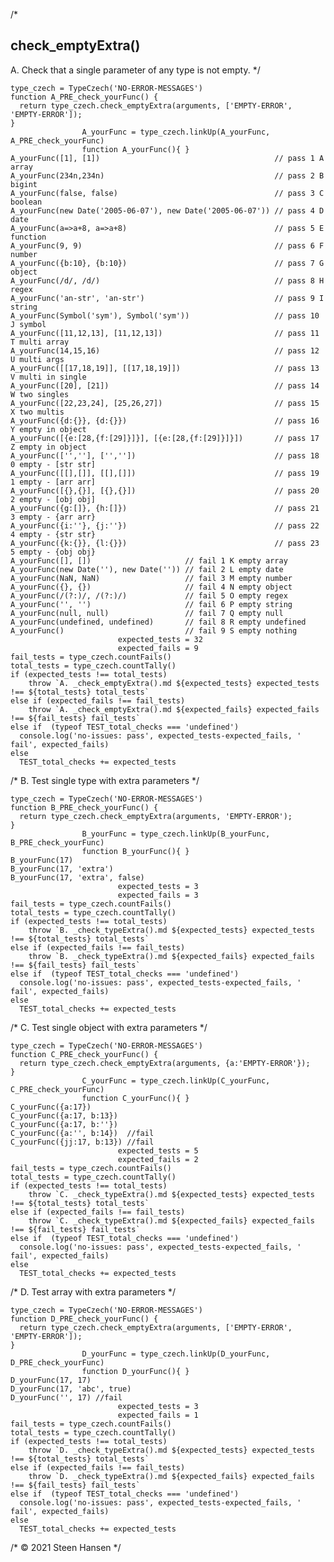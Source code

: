
/*
## check_emptyExtra()
A. Check that a single parameter of any type is not empty.
*/

    type_czech = TypeCzech('NO-ERROR-MESSAGES')
    function A_PRE_check_yourFunc() {
      return type_czech.check_emptyExtra(arguments, ['EMPTY-ERROR', 'EMPTY-ERROR']);
    }
                    A_yourFunc = type_czech.linkUp(A_yourFunc, A_PRE_check_yourFunc) 
                    function A_yourFunc(){ }
    A_yourFunc([1], [1])                                       // pass 1 A array
    A_yourFunc(234n,234n)                                      // pass 2 B bigint
    A_yourFunc(false, false)                                   // pass 3 C boolean
    A_yourFunc(new Date('2005-06-07'), new Date('2005-06-07')) // pass 4 D date
    A_yourFunc(a=>a+8, a=>a+8)                                 // pass 5 E function
    A_yourFunc(9, 9)                                           // pass 6 F number
    A_yourFunc({b:10}, {b:10})                                 // pass 7 G object
    A_yourFunc(/d/, /d/)                                       // pass 8 H regex
    A_yourFunc('an-str', 'an-str')                             // pass 9 I string
    A_yourFunc(Symbol('sym'), Symbol('sym'))                   // pass 10 J symbol
    A_yourFunc([11,12,13], [11,12,13])                         // pass 11 T multi array
    A_yourFunc(14,15,16)                                       // pass 12 U multi args
    A_yourFunc([[17,18,19]], [[17,18,19]])                     // pass 13 V multi in single
    A_yourFunc([20], [21])                                     // pass 14 W two singles
    A_yourFunc([22,23,24], [25,26,27])                         // pass 15 X two multis
    A_yourFunc({d:{}}, {d:{}})                                 // pass 16 Y empty in object
    A_yourFunc([{e:[28,{f:[29]}]}], [{e:[28,{f:[29]}]}])       // pass 17 Z empty in object
    A_yourFunc(['',''], ['',''])                               // pass 18 0 empty - [str str]
    A_yourFunc([[],[]], [[],[]])                               // pass 19 1 empty - [arr arr]
    A_yourFunc([{},{}], [{},{}])                               // pass 20 2 empty - [obj obj]
    A_yourFunc({g:[]}, {h:[]})                                 // pass 21 3 empty - {arr arr}
    A_yourFunc({i:''}, {j:''})                                 // pass 22 4 empty - {str str}
    A_yourFunc({k:{}}, {l:{}})                                 // pass 23 5 empty - {obj obj}
    A_yourFunc([], [])                     // fail 1 K empty array
    A_yourFunc(new Date(''), new Date('')) // fail 2 L empty date
    A_yourFunc(NaN, NaN)                   // fail 3 M empty number
    A_yourFunc({}, {})                     // fail 4 N empty object
    A_yourFunc(/(?:)/, /(?:)/)             // fail 5 O empty regex
    A_yourFunc('', '')                     // fail 6 P empty string
    A_yourFunc(null, null)                 // fail 7 Q empty null
    A_yourFunc(undefined, undefined)       // fail 8 R empty undefined
    A_yourFunc()                           // fail 9 S empty nothing
                            expected_tests = 32
                            expected_fails = 9
    fail_tests = type_czech.countFails()
    total_tests = type_czech.countTally()
    if (expected_tests !== total_tests) 
        throw `A. _check_emptyExtra().md ${expected_tests} expected_tests !== ${total_tests} total_tests`
    else if (expected_fails !== fail_tests) 
        throw `A. _check_emptyExtra().md ${expected_fails} expected_fails !== ${fail_tests} fail_tests`
    else if  (typeof TEST_total_checks === 'undefined')
      console.log('no-issues: pass', expected_tests-expected_fails, ' fail', expected_fails)
    else
      TEST_total_checks += expected_tests








/*
B. Test single type with extra parameters
*/

    type_czech = TypeCzech('NO-ERROR-MESSAGES')
    function B_PRE_check_yourFunc() {
      return type_czech.check_emptyExtra(arguments, 'EMPTY-ERROR');
    }
                    B_yourFunc = type_czech.linkUp(B_yourFunc, B_PRE_check_yourFunc) 
                    function B_yourFunc(){ }
    B_yourFunc(17)
    B_yourFunc(17, 'extra')
    B_yourFunc(17, 'extra', false)
                            expected_tests = 3
                            expected_fails = 3
    fail_tests = type_czech.countFails()
    total_tests = type_czech.countTally()
    if (expected_tests !== total_tests) 
        throw `B. _check_typeExtra().md ${expected_tests} expected_tests !== ${total_tests} total_tests`
    else if (expected_fails !== fail_tests) 
        throw `B. _check_typeExtra().md ${expected_fails} expected_fails !== ${fail_tests} fail_tests`
    else if  (typeof TEST_total_checks === 'undefined')
      console.log('no-issues: pass', expected_tests-expected_fails, ' fail', expected_fails)
    else
      TEST_total_checks += expected_tests






/*
C. Test single object with extra parameters
*/

    type_czech = TypeCzech('NO-ERROR-MESSAGES')
    function C_PRE_check_yourFunc() {
      return type_czech.check_emptyExtra(arguments, {a:'EMPTY-ERROR'});
    }
                    C_yourFunc = type_czech.linkUp(C_yourFunc, C_PRE_check_yourFunc) 
                    function C_yourFunc(){ } 
    C_yourFunc({a:17})
    C_yourFunc({a:17, b:13})
    C_yourFunc({a:17, b:''})
    C_yourFunc({a:'', b:14})  //fail
    C_yourFunc({jj:17, b:13}) //fail
                            expected_tests = 5
                            expected_fails = 2
    fail_tests = type_czech.countFails()
    total_tests = type_czech.countTally()
    if (expected_tests !== total_tests) 
        throw `C. _check_typeExtra().md ${expected_tests} expected_tests !== ${total_tests} total_tests`
    else if (expected_fails !== fail_tests) 
        throw `C. _check_typeExtra().md ${expected_fails} expected_fails !== ${fail_tests} fail_tests`
    else if  (typeof TEST_total_checks === 'undefined')
      console.log('no-issues: pass', expected_tests-expected_fails, ' fail', expected_fails)
    else
      TEST_total_checks += expected_tests


/*
D. Test array with extra parameters
*/

    type_czech = TypeCzech('NO-ERROR-MESSAGES')
    function D_PRE_check_yourFunc() {
      return type_czech.check_emptyExtra(arguments, ['EMPTY-ERROR', 'EMPTY-ERROR']);
    }
                    D_yourFunc = type_czech.linkUp(D_yourFunc, D_PRE_check_yourFunc) 
                    function D_yourFunc(){ } 
    D_yourFunc(17, 17)
    D_yourFunc(17, 'abc', true)
    D_yourFunc('', 17) //fail
                            expected_tests = 3
                            expected_fails = 1
    fail_tests = type_czech.countFails()
    total_tests = type_czech.countTally()
    if (expected_tests !== total_tests) 
        throw `D. _check_typeExtra().md ${expected_tests} expected_tests !== ${total_tests} total_tests`
    else if (expected_fails !== fail_tests) 
        throw `D. _check_typeExtra().md ${expected_fails} expected_fails !== ${fail_tests} fail_tests`
    else if  (typeof TEST_total_checks === 'undefined')
      console.log('no-issues: pass', expected_tests-expected_fails, ' fail', expected_fails)
    else
      TEST_total_checks += expected_tests

/* &copy; 2021 Steen Hansen */